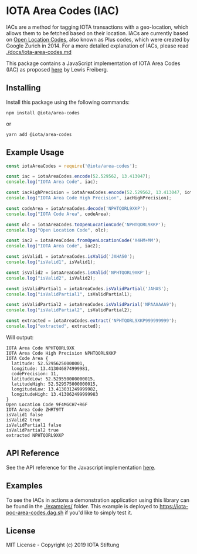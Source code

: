 # IOTA Area Codes (IAC)

IACs are a method for tagging IOTA transactions with a geo-location, which allows them to be fetched based on their location. IACs are currently based on [Open Location Codes](https://en.wikipedia.org/wiki/Open_Location_Code), also known as Plus codes, which were created by Google Zurich in 2014. For a more detailed explanation of IACs, please read [./docs/iota-area-codes.md](./docs/iota-area-codes.md)

This package contains a JavaScript implementation of IOTA Area Codes (IAC) as proposed [here](https://github.com/iota-community/iota-area-codes) by Lewis Freiberg.

## Installing

Install this package using the following commands:

```shell
npm install @iota/area-codes
```

or

```shell
yarn add @iota/area-codes
```

## Example Usage

```js
const iotaAreaCodes = require('@iota/area-codes');

const iac = iotaAreaCodes.encode(52.529562, 13.413047);
console.log("IOTA Area Code", iac);

const iacHighPrecision = iotaAreaCodes.encode(52.529562, 13.413047, iotaAreaCodes.CodePrecision.EXTRA);
console.log("IOTA Area Code High Precision", iacHighPrecision);

const codeArea = iotaAreaCodes.decode('NPHTQORL9XKP');
console.log("IOTA Code Area", codeArea);

const olc = iotaAreaCodes.toOpenLocationCode('NPHTQORL9XKP');
console.log("Open Location Code", olc);

const iac2 = iotaAreaCodes.fromOpenLocationCode('X4HM+MM');
console.log("IOTA Area Code", iac2);

const isValid1 = iotaAreaCodes.isValid('JAHAS0');
console.log("isValid1", isValid1);

const isValid2 = iotaAreaCodes.isValid('NPHTQORL9XKP');
console.log("isValid2", isValid2);

const isValidPartial1 = iotaAreaCodes.isValidPartial('JAHAS');
console.log("isValidPartial1", isValidPartial1);

const isValidPartial2 = iotaAreaCodes.isValidParial('NPAAAAAA9');
console.log("isValidPartial2", isValidPartial2);

const extracted = iotaAreaCodes.extract('NPHTQORL9XKP999999999');
console.log("extracted", extracted);
```

Will output:

```shell
IOTA Area Code NPHTQORL9XK
IOTA Area Code High Precision NPHTQORL9XKP
IOTA Code Area {
  latitude: 52.52956250000001,
  longitude: 13.413046874999981,
  codePrecision: 11,
  latitudeLow: 52.529550000000015,
  latitudeHigh: 52.529575000000015,
  longitudeLow: 13.413031249999982,
  longitudeHigh: 13.413062499999983
}
Open Location Code 9F4MGCH7+R6F
IOTA Area Code ZHRT9TT
isValid1 false
isValid2 true
isValidPartial1 false
isValidPartial2 true
extracted NPHTQORL9XKP
```

## API Reference

See the API reference for the Javascript implementation [here](./docs/api.md).

## Examples

To see the IACs in actions a demonstration application using this library can be found in the [./examples/](./examples/README.md) folder. This example is deployed to <https://iota-poc-area-codes.dag.sh> if you'd like to simply test it. 

## License 

MIT License - Copyright (c) 2019 IOTA Stiftung



